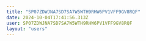```yaml
---
title: "SP07ZDWJNA7SD7SA7W5WTH9RHW6PV1VFF9GV8RQF"
date: 2024-10-04T17:41:56.313Z
user: SP07ZDWJNA7SD7SA7W5WTH9RHW6PV1VFF9GV8RQF
layout: "users"
---
```

    